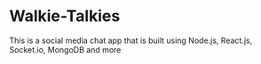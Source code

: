# Walkie-Talkies
This is a social media chat app that is built using Node.js, React.js, Socket.io, MongoDB and more
